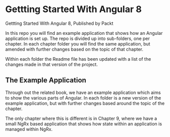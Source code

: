 # Gettting Started With Angular 8
Gettting Started With Angular 8, Published by Packt

In this repo you will find an example application that shows how an Angular application is set up. The repo is divided up into sub-folders, one per chapter. In each chapter folder you will find the same application, but amended with further changes based on the topic of that chapter. 

Within each folder the Readme file has been updated with a list of the changes made in that version of the project.


## The Example Application

Through out the related book, we have an example application which aims to show the various parts of Angular. In each folder is a new version of the example application, but with further changes based around the topic of the chapter.

The only chapter where this is different is in Chapter 9, where we have a small NgRx based application that shows how state within an application is managed within NgRx.

